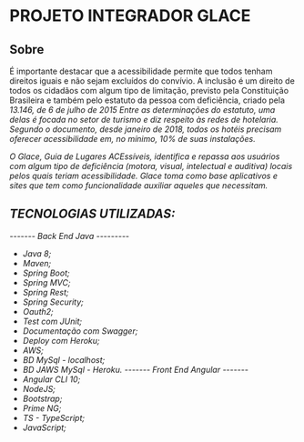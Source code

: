 # PROJETO INTEGRADOR GLACE
## Sobre 
É importante destacar que a acessibilidade permite que todos tenham direitos iguais e não sejam excluídos do convívio. A inclusão é um direito de todos os cidadãos com algum tipo de limitação, previsto pela Constituição Brasileira e também pelo estatuto da pessoa com deficiência, criado pela <i> 13.146, de 6 de julho de 2015<i>
Entre as determinações do estatuto, uma delas é focada no setor de turismo e diz respeito às redes de hotelaria. Segundo o documento, desde janeiro de 2018, todos os hotéis precisam oferecer acessibilidade em, no mínimo, 10% de suas instalações.

O Glace, Guia de Lugares ACEssíveis, identifica e repassa aos usuários com algum tipo de deficiência (motora, visual, intelectual e auditiva) locais pelos quais teriam acessibilidade.
Glace toma como base aplicativos e sites que tem como funcionalidade auxiliar aqueles que necessitam. 

## TECNOLOGIAS UTILIZADAS:
 ------- Back End Java ---------
 * Java 8;
 * Maven;
 * Spring Boot;
 * Spring MVC;
 * Spring Rest;
 * Spring Security;
 * Oauth2;
 * Test com JUnit;
 * Documentação com Swagger;
 * Deploy com Heroku;
 * AWS;
 * BD MySql - localhost;
 * BD JAWS MySql - Heroku.
 ------- Front End Angular -------
 * Angular CLI  10;
 * NodeJS;
 * Bootstrap;
 * Prime NG;
 * TS - TypeScript;
 * JavaScript;
 
  
 
